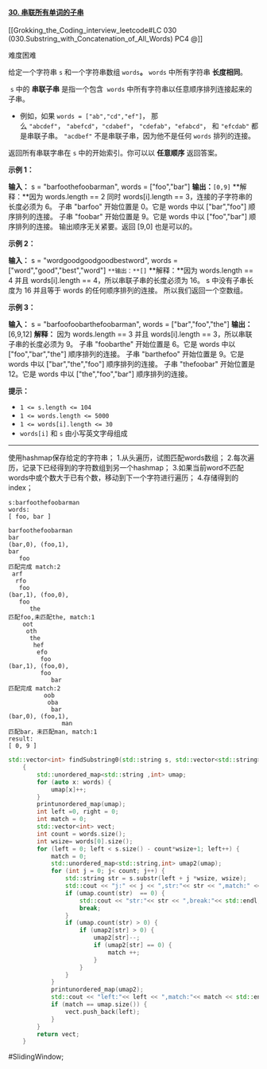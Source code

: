 #### [30. 串联所有单词的子串](https://leetcode.cn/problems/substring-with-concatenation-of-all-words/)
[[Grokking_the_Coding_interview_leetcode#LC 030 (030.Substring_with_Concatenation_of_All_Words) PC4 @]]

难度困难

给定一个字符串 `s` 和一个字符串数组 `words`**。** `words` 中所有字符串 **长度相同**。

 `s` 中的 **串联子串** 是指一个包含  `words` 中所有字符串以任意顺序排列连接起来的子串。

-   例如，如果 `words = ["ab","cd","ef"]`， 那么 `"abcdef"`， `"abefcd"`，`"cdabef"`， `"cdefab"`，`"efabcd"`， 和 `"efcdab"` 都是串联子串。 `"acdbef"` 不是串联子串，因为他不是任何 `words` 排列的连接。

返回所有串联字串在 `s` 中的开始索引。你可以以 **任意顺序** 返回答案。

**示例 1：**

**输入：** s = "barfoothefoobarman", words = ["foo","bar"]
**输出：**`[0,9]`
**解释：**因为 words.length == 2 同时 words[i].length == 3，连接的子字符串的长度必须为 6。
子串 "barfoo" 开始位置是 0。它是 words 中以 ["bar","foo"] 顺序排列的连接。
子串 "foobar" 开始位置是 9。它是 words 中以 ["foo","bar"] 顺序排列的连接。
输出顺序无关紧要。返回 [9,0] 也是可以的。

**示例 2：**

**输入：** s = "wordgoodgoodgoodbestword", words = ["word","good","best","word"]
`**输出：**[]`
**解释：**因为 words.length == 4 并且 words[i].length == 4，所以串联子串的长度必须为 16。
s 中没有子串长度为 16 并且等于 words 的任何顺序排列的连接。
所以我们返回一个空数组。

**示例 3：**

**输入：** s = "barfoofoobarthefoobarman", words = ["bar","foo","the"]
**输出：**[6,9,12]
**解释：** 因为 words.length == 3 并且 words[i].length == 3，所以串联子串的长度必须为 9。
子串 "foobarthe" 开始位置是 6。它是 words 中以 ["foo","bar","the"] 顺序排列的连接。
子串 "barthefoo" 开始位置是 9。它是 words 中以 ["bar","the","foo"] 顺序排列的连接。
子串 "thefoobar" 开始位置是 12。它是 words 中以 ["the","foo","bar"] 顺序排列的连接。

**提示：**

-   `1 <= s.length <= 104`
-   `1 <= words.length <= 5000`
-   `1 <= words[i].length <= 30`
-   `words[i]` 和 `s` 由小写英文字母组成

---- ----
使用hashmap保存给定的字符串；
1.从头遍历，试图匹配words数组；
2.每次遍历，记录下已经得到的字符数组到另一个hashmap；
3.如果当前word不匹配words中或个数大于已有个数，移动到下一个字符进行遍历；
4.存储得到的index；
```
s:barfoothefoobarman                 
words:                                
[ foo, bar ]                                      

barfoothefoobarman                 
bar                             
(bar,0), (foo,1),         
bar                             
   foo                 
匹配完成 match:2              
 arf                          
  rfo                          
   foo      
(bar,1), (foo,0),
   foo      
      the             
匹配foo,未匹配the, match:1                               
    oot      
     oth    
      the                  
       hef                                    
        efo                  
         foo                                    
(bar,1), (foo,0),
         foo                                    
            bar 
匹配完成 match:2          
          oob              
           oba                      
            bar                                  
(bar,0), (foo,1),         
               man
匹配bar，未匹配man, match:1              
result:                      
[ 0, 9 ] 
```
```cpp
std::vector<int> findSubstring0(std::string s, std::vector<std::string>& words)
    {              
        std::unordered_map<std::string ,int> umap;   
        for (auto x: words) {       
            umap[x]++;              
        }          
        printunordered_map(umap);   
        int left =0, right = 0;     
        int match = 0;              
        std::vector<int> vect;      
        int count = words.size();   
        int wsize= words[0].size(); 
        for (left = 0; left < s.size() - count*wsize+1; left++) {
            match = 0;              
            std::unordered_map<std::string,int> umap2(umap);
            for (int j = 0; j< count; j++) {         
                std::string str = s.substr(left + j *wsize, wsize);
                std::cout << "j:" << j << ",str:"<< str << ",match:" << match << std::endl;
                if (umap.count(str)  == 0) {         
                    std::cout << "str:"<< str << ",break:"<< std::endl;
                    break;          
                }  
                if (umap.count(str) > 0) {           
                    if (umap2[str] > 0) {            
                        umap2[str]--; 
                        if (umap2[str] == 0) {       
                            match ++; 
                        }           
                    }               
                }  
            }      
            printunordered_map(umap2);
            std::cout << "left:"<< left << ",match:"<< match << std::endl;
            if (match == umap.size()) {
                vect.push_back(left);
            }      
        }          
        return vect;
    }
```
#SlidingWindow;
